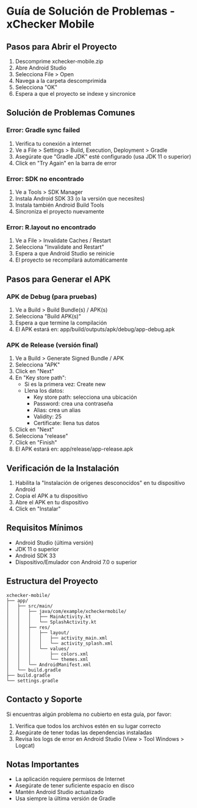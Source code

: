 # Guía de Solución de Problemas - xChecker Mobile

## Pasos para Abrir el Proyecto

1. Descomprime xchecker-mobile.zip
2. Abre Android Studio
3. Selecciona File > Open
4. Navega a la carpeta descomprimida
5. Selecciona "OK"
6. Espera a que el proyecto se indexe y sincronice

## Solución de Problemas Comunes

### Error: Gradle sync failed

1. Verifica tu conexión a internet
2. Ve a File > Settings > Build, Execution, Deployment > Gradle
3. Asegúrate que "Gradle JDK" esté configurado (usa JDK 11 o superior)
4. Click en "Try Again" en la barra de error

### Error: SDK no encontrado

1. Ve a Tools > SDK Manager
2. Instala Android SDK 33 (o la versión que necesites)
3. Instala también Android Build Tools
4. Sincroniza el proyecto nuevamente

### Error: R.layout no encontrado

1. Ve a File > Invalidate Caches / Restart
2. Selecciona "Invalidate and Restart"
3. Espera a que Android Studio se reinicie
4. El proyecto se recompilará automáticamente

## Pasos para Generar el APK

### APK de Debug (para pruebas)

1. Ve a Build > Build Bundle(s) / APK(s)
2. Selecciona "Build APK(s)"
3. Espera a que termine la compilación
4. El APK estará en: app/build/outputs/apk/debug/app-debug.apk

### APK de Release (versión final)

1. Ve a Build > Generate Signed Bundle / APK
2. Selecciona "APK"
3. Click en "Next"
4. En "Key store path":
   - Si es la primera vez: Create new
   - Llena los datos:
     * Key store path: selecciona una ubicación
     * Password: crea una contraseña
     * Alias: crea un alias
     * Validity: 25
     * Certificate: llena tus datos
5. Click en "Next"
6. Selecciona "release"
7. Click en "Finish"
8. El APK estará en: app/release/app-release.apk

## Verificación de la Instalación

1. Habilita la "Instalación de orígenes desconocidos" en tu dispositivo Android
2. Copia el APK a tu dispositivo
3. Abre el APK en tu dispositivo
4. Click en "Instalar"

## Requisitos Mínimos

- Android Studio (última versión)
- JDK 11 o superior
- Android SDK 33
- Dispositivo/Emulador con Android 7.0 o superior

## Estructura del Proyecto

```
xchecker-mobile/
├── app/
│   ├── src/main/
│   │   ├── java/com/example/xcheckermobile/
│   │   │   ├── MainActivity.kt
│   │   │   └── SplashActivity.kt
│   │   ├── res/
│   │   │   ├── layout/
│   │   │   │   ├── activity_main.xml
│   │   │   │   └── activity_splash.xml
│   │   │   └── values/
│   │   │       ├── colors.xml
│   │   │       └── themes.xml
│   │   └── AndroidManifest.xml
│   └── build.gradle
├── build.gradle
└── settings.gradle
```

## Contacto y Soporte

Si encuentras algún problema no cubierto en esta guía, por favor:

1. Verifica que todos los archivos estén en su lugar correcto
2. Asegúrate de tener todas las dependencias instaladas
3. Revisa los logs de error en Android Studio (View > Tool Windows > Logcat)

## Notas Importantes

- La aplicación requiere permisos de Internet
- Asegúrate de tener suficiente espacio en disco
- Mantén Android Studio actualizado
- Usa siempre la última versión de Gradle

